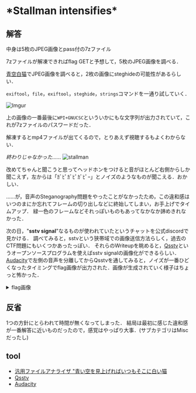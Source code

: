 # \*Stallman intensifies*

## 解答
中身は5枚のJPEG画像とpass付の7zファイル

7zファイルが解凍できればflag GETと予想して，5枚のJPEG画像を調べる．

[青空白猫](https://digitaltravesia.jp/usamimihurricane/webhelp/_RESOURCE/MenuItem/another/anotherAoZoraSiroNeko.html)でJPEG画像を調べると，2枚の画像にsteghideの可能性があるらしい．

`exiftool`，`file`，`exiftool`，`steghide`，`strings`コマンドを一通り試していく．

![Imgur](https://i.imgur.com/JR0GFRe.jpg)

上の画像の一番最後に`WPI+GNUCSC`といういかにもな文字列が出力されていて，これが7zファイルのパスワードだった．

解凍するとmp4ファイルが出てくるので，とりあえず視聴するもよくわからない．

*終わりじゃなかった......*
![stallman](https://upload.wikimedia.org/wikipedia/commons/f/f3/Richard_Stallman_by_Anders_Brenna_01.jpg)

改めてちゃんと聞こうと思ってヘッドホンをつけると音がほとんど右側からしか聞こえず，左からは「ｶﾞﾋﾟｶﾞﾋﾟｶﾞﾋﾟｰ」とノイズのようなものが聞こえる．おかしい．

......が，音声のSteganography問題をやったことがなかったため，この違和感はいつのまにか忘れてフレームの切り出しなどに終始してしまい，お手上げでタイムアップ．
緑一色のフレームなどそれっぽいものもあってなかなか諦めきれなかった．

次の日，"**sstv signal**"なるものが使われていたというチャットを公式discordで見かける．
調べてみると，sstvという狭帯域での画像送信方法らしく，過去のCTF問題にもいくつかあったっぽい．
それらのWriteupを眺めると，[Qsstv](https://charlesreid1.com/wiki/Qsstv)というオープンソースプログラムを使えばsstv signalの画像化ができるらしい．
[Audacity](https://www.audacityteam.org/)で左側の音声を分離してからQsstvを通してみると，ノイズが一番ひどくなったタイミングでflag画像が出力された．画像が生成されていく様子はちょっと怖かった．

<details><summary>flag画像</summary><div>

![flag](Answer.png)
WPI{im_a_h@m_0per@10r_now_!_73} (たぶん？)

</div></details>

## 反省
1つの方針にとらわれて時間が無くなってしまった．
結局は最初に感じた違和感が一番解答に近いものだったので，感覚はやっぱり大事．(サブカテゴリはMiscだったし)

## tool
+ [汎用ファイルアナライザ "青い空を見上げればいつもそこに白い猫](https://digitaltravesia.jp/usamimihurricane/webhelp/_RESOURCE/MenuItem/another/anotherAoZoraSiroNeko.html)
+ [Qsstv](https://charlesreid1.com/wiki/Qsstv)
+ [Audacity](https://www.audacityteam.org/)